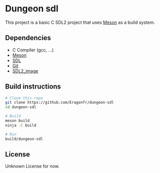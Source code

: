 # Dungeon sdl

This project is a basic C SDL2 project that uses [Meson](https://mesonbuild.com/) as a build system.


## Dependencies

- C Compiler (gcc, ...)
- [Meson](https://mesonbuild.com/)
- [SDL](https://www.libsdl.org)
- [Git](https://git-scm.com)
- [SDL2_image](https://www.libsdl.org/projects/SDL_image)

## Build instructions

```sh
# Clone this repo
git clone https://github.com/Eragonfr/dungeon-sdl
cd dungeon-sdl

# Build
meson build
ninja -C build

# Run
build/dungeon-sdl
```

## License

Unknown License for now.
